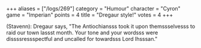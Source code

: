 +++
aliases = ["/logs/269"]
category = "Humour"
character = "Cyron"
game = "Imperian"
points = 4
title = "Dregaur style!"
votes = 4
+++

(Stavenn): Dregaur says, "The Antiochiansss took it upon themssselvesss to raid
our town lassst month. Your tone and your wordsss were dissssressspectful and 
uncalled for towardsss Lord Ihsssan."